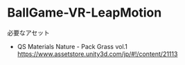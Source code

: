 # BallGame-VR-LeapMotion

必要なアセット
* QS Materials Nature - Pack Grass vol.1
https://www.assetstore.unity3d.com/jp/#!/content/21113
